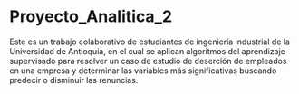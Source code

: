 # Proyecto_Analitica_2
Este es un trabajo colaborativo de estudiantes de ingeniería industrial de la Universidad de Antioquia, en el cual se aplican algoritmos del aprendizaje supervisado para resolver un caso de estudio de deserción de empleados en una empresa y determinar las variables más significativas buscando predecir o disminuir las renuncias.
